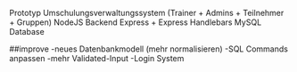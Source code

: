 Prototyp
Umschulungsverwaltungssystem (Trainer + Admins + Teilnehmer + Gruppen)
NodeJS Backend Express + Express Handlebars
MySQL Database

##improve
-neues Datenbankmodell (mehr normalisieren)
	-SQL Commands anpassen
-mehr Validated-Input
-Login System
